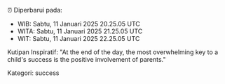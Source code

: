 ⏰ Diperbarui pada:
- WIB: Sabtu, 11 Januari 2025 20.25.05 UTC
- WITA: Sabtu, 11 Januari 2025 21.25.05 UTC
- WIT: Sabtu, 11 Januari 2025 22.25.05 UTC

Kutipan Inspiratif:
"At the end of the day, the most overwhelming key to a child's success is the positive involvement of parents."


Kategori: success

